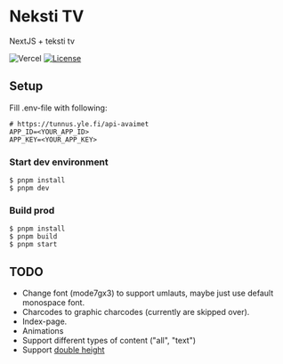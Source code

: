# Neksti TV

NextJS + teksti tv

![Vercel](https://vercelbadge.vercel.app/api/attlii/neksti-tv)
[![License](https://img.shields.io/badge/License-Apache_2.0-blue.svg)](https://opensource.org/licenses/Apache-2.0)

## Setup

Fill .env-file with following:

```
# https://tunnus.yle.fi/api-avaimet
APP_ID=<YOUR_APP_ID>
APP_KEY=<YOUR_APP_KEY>
```

### Start dev environment

```ssh
$ pnpm install
$ pnpm dev
```

### Build prod

```ssh
$ pnpm install
$ pnpm build
$ pnpm start
```

## TODO

- Change font (mode7gx3) to support umlauts, maybe just use default monospace font.
- Charcodes to graphic charcodes (currently are skipped over).
- Index-page.
- Animations
- Support different types of content ("all", "text")
- Support [double height](https://galax.xyz/TELETEXT/)
